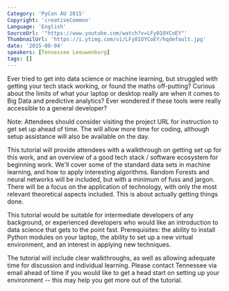 ```yaml
---
Category: 'PyCon AU 2015'
Copyright: 'creativeCommon'
Language: 'English'
SourceUrl: '"https://www.youtube.com/watch?v=LFy01OYCoEY"'
ThumbnailUrl: 'https://i.ytimg.com/vi/LFy01OYCoEY/hqdefault.jpg'
date: '2015-08-04'
speakers: [Tennessee Leeuwenburg]
tags: []
---
```

Ever tried to get into data science or machine learning, but struggled with getting your tech stack working, or found the maths off-putting? Curious about the limits of what your laptop or desktop really are when it comes to Big Data and predictive analytics? Ever wondered if these tools were really accessible to a general developer?

Note: Attendees should consider visiting the project URL for instruction to get set up ahead of time. The will allow more time for coding, although setup assistance will also be available on the day.

This tutorial will provide attendees with a walkthrough on getting set up for this work, and an overview of a good tech stack / software ecosystem for beginning work. We'll cover some of the standard data sets in machine learning, and how to apply interesting algorithms. Random Forests and neural networks will be included, but with a minimum of fuss and jargon. There will be a focus on the application of technology, with only the most relevant theoretical aspects included. This is about actually getting things done.

This tutorial would be suitable for intermediate developers of any background, or experienced developers who would like an introduction to data science that gets to the point fast. Prerequisites: the ability to install Python modules on your laptop, the ability to set up a new virtual environment, and an interest in applying new techniques.

The tutorial will include clear walkthroughs, as well as allowing adequate time for discussion and individual learning. Please contact Tennessee via email ahead of time if you would like to get a head start on setting up your environment -- this may help you get more out of the tutorial. 

